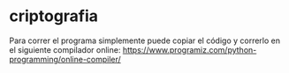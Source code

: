 # criptografia
Para correr el programa simplemente puede copiar el código y correrlo en el siguiente compilador online: https://www.programiz.com/python-programming/online-compiler/
